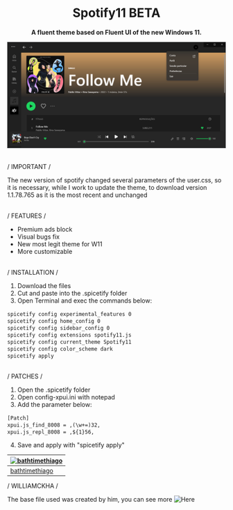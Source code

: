 <h1 align="center">
  <br>
  Spotify11 BETA
  <br>
</h1>

<p align="center">
  <strong>A fluent theme based on Fluent UI of the new Windows 11.</strong>
</p>

![preview](https://github.com/bathtimethiago/Spotify11/blob/main/preview.png)

\
/ IMPORTANT /

 The new version of spotify changed several parameters of the user.css, so it is necessary, while I work to update the theme, to download version 1.1.78.765 as it is the most recent and unchanged

\
/ FEATURES /

- Premium ads block
- Visual bugs fix
- New most legit theme for W11
- More customizable

\
/ INSTALLATION /

1. Download the files
2. Cut and paste into the .spicetify folder
3. Open Terminal and exec the commands below:

```
spicetify config experimental_features 0
spicetify config home_config 0
spicetify config sidebar_config 0
spicetify config extensions spotify11.js
spicetify config current_theme Spotify11
spicetify config color_scheme dark
spicetify apply
```

\
/ PATCHES /

1. Open the .spicetify folder
2. Open config-xpui.ini with notepad
3. Add the parameter below:

```
[Patch]
xpui.js_find_8008 = ,(\w+=)32,
xpui.js_repl_8008 = ,${1}56,
```

4. Save and apply with "spicetify apply"

| [![bathtimethiago]((https://scontent-gig2-1.cdninstagram.com/v/t51.2885-19/279013854_1315947925590886_223564210228458333_n.jpg?size=120))](https://github.com/bathtimethiago) |
| ----------------------------------------------------------------------------------------------- |
| [bathtimethiago](https://github.com/bathtimethiago)                                                  |

/ WILLIAMCKHA /

The base file used was created by him, you can see more ![Here](https://github.com/williamckha/spicetify-fluent)
